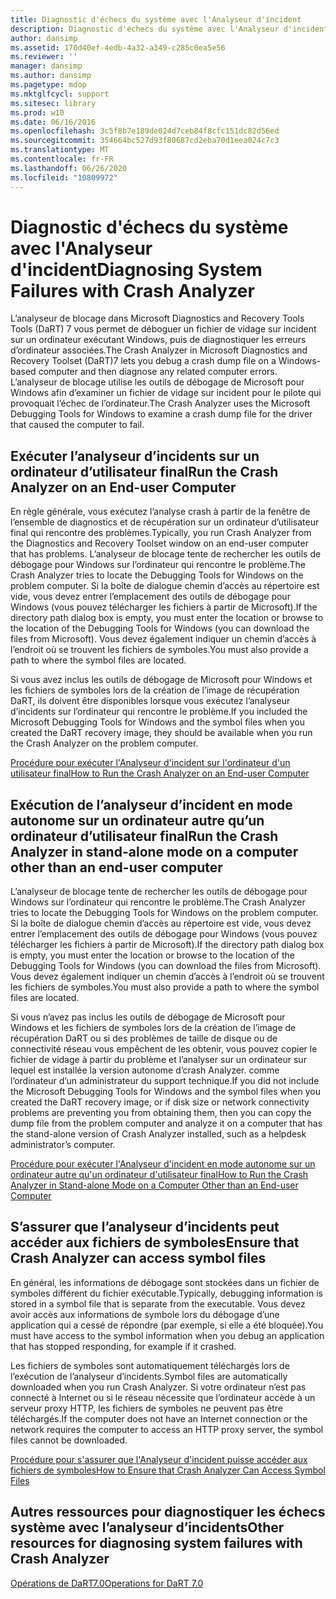 ```yaml
---
title: Diagnostic d'échecs du système avec l'Analyseur d'incident
description: Diagnostic d'échecs du système avec l'Analyseur d'incident
author: dansimp
ms.assetid: 170d40ef-4edb-4a32-a349-c285c0ea5e56
ms.reviewer: ''
manager: dansimp
ms.author: dansimp
ms.pagetype: mdop
ms.mktglfcycl: support
ms.sitesec: library
ms.prod: w10
ms.date: 06/16/2016
ms.openlocfilehash: 3c5f8b7e189de024d7ceb84f8cfc151dc82d56ed
ms.sourcegitcommit: 354664bc527d93f80687cd2eba70d1eea024c7c3
ms.translationtype: MT
ms.contentlocale: fr-FR
ms.lasthandoff: 06/26/2020
ms.locfileid: "10809972"
---
```

# <span data-ttu-id="e55bd-103">Diagnostic d'échecs du système avec l'Analyseur d'incident</span><span class="sxs-lookup"><span data-stu-id="e55bd-103">Diagnosing System Failures with Crash Analyzer</span></span>


<span data-ttu-id="e55bd-104">L’analyseur de blocage dans Microsoft Diagnostics and Recovery Tools Tools (DaRT) 7 vous permet de déboguer un fichier de vidage sur incident sur un ordinateur exécutant Windows, puis de diagnostiquer les erreurs d’ordinateur associées.</span><span class="sxs-lookup"><span data-stu-id="e55bd-104">The Crash Analyzer in Microsoft Diagnostics and Recovery Toolset (DaRT)7 lets you debug a crash dump file on a Windows-based computer and then diagnose any related computer errors.</span></span> <span data-ttu-id="e55bd-105">L’analyseur de blocage utilise les outils de débogage de Microsoft pour Windows afin d’examiner un fichier de vidage sur incident pour le pilote qui provoquait l’échec de l’ordinateur.</span><span class="sxs-lookup"><span data-stu-id="e55bd-105">The Crash Analyzer uses the Microsoft Debugging Tools for Windows to examine a crash dump file for the driver that caused the computer to fail.</span></span>

## <span data-ttu-id="e55bd-106">Exécuter l’analyseur d’incidents sur un ordinateur d’utilisateur final</span><span class="sxs-lookup"><span data-stu-id="e55bd-106">Run the Crash Analyzer on an End-user Computer</span></span>


<span data-ttu-id="e55bd-107">En règle générale, vous exécutez l’analyse crash à partir de la fenêtre de l’ensemble de diagnostics et de récupération sur un ordinateur d’utilisateur final qui rencontre des problèmes.</span><span class="sxs-lookup"><span data-stu-id="e55bd-107">Typically, you run Crash Analyzer from the Diagnostics and Recovery Toolset window on an end-user computer that has problems.</span></span> <span data-ttu-id="e55bd-108">L’analyseur de blocage tente de rechercher les outils de débogage pour Windows sur l’ordinateur qui rencontre le problème.</span><span class="sxs-lookup"><span data-stu-id="e55bd-108">The Crash Analyzer tries to locate the Debugging Tools for Windows on the problem computer.</span></span> <span data-ttu-id="e55bd-109">Si la boîte de dialogue chemin d’accès au répertoire est vide, vous devez entrer l’emplacement des outils de débogage pour Windows (vous pouvez télécharger les fichiers à partir de Microsoft).</span><span class="sxs-lookup"><span data-stu-id="e55bd-109">If the directory path dialog box is empty, you must enter the location or browse to the location of the Debugging Tools for Windows (you can download the files from Microsoft).</span></span> <span data-ttu-id="e55bd-110">Vous devez également indiquer un chemin d’accès à l’endroit où se trouvent les fichiers de symboles.</span><span class="sxs-lookup"><span data-stu-id="e55bd-110">You must also provide a path to where the symbol files are located.</span></span>

<span data-ttu-id="e55bd-111">Si vous avez inclus les outils de débogage de Microsoft pour Windows et les fichiers de symboles lors de la création de l’image de récupération DaRT, ils doivent être disponibles lorsque vous exécutez l’analyseur d’incidents sur l’ordinateur qui rencontre le problème.</span><span class="sxs-lookup"><span data-stu-id="e55bd-111">If you included the Microsoft Debugging Tools for Windows and the symbol files when you created the DaRT recovery image, they should be available when you run the Crash Analyzer on the problem computer.</span></span>

[<span data-ttu-id="e55bd-112">Procédure pour exécuter l'Analyseur d'incident sur l'ordinateur d'un utilisateur final</span><span class="sxs-lookup"><span data-stu-id="e55bd-112">How to Run the Crash Analyzer on an End-user Computer</span></span>](how-to-run-the-crash-analyzer-on-an-end-user-computer-dart-7.md)

## <span data-ttu-id="e55bd-113">Exécution de l’analyseur d’incident en mode autonome sur un ordinateur autre qu’un ordinateur d’utilisateur final</span><span class="sxs-lookup"><span data-stu-id="e55bd-113">Run the Crash Analyzer in stand-alone mode on a computer other than an end-user computer</span></span>


<span data-ttu-id="e55bd-114">L’analyseur de blocage tente de rechercher les outils de débogage pour Windows sur l’ordinateur qui rencontre le problème.</span><span class="sxs-lookup"><span data-stu-id="e55bd-114">The Crash Analyzer tries to locate the Debugging Tools for Windows on the problem computer.</span></span> <span data-ttu-id="e55bd-115">Si la boîte de dialogue chemin d’accès au répertoire est vide, vous devez entrer l’emplacement des outils de débogage pour Windows (vous pouvez télécharger les fichiers à partir de Microsoft).</span><span class="sxs-lookup"><span data-stu-id="e55bd-115">If the directory path dialog box is empty, you must enter the location or browse to the location of the Debugging Tools for Windows (you can download the files from Microsoft).</span></span> <span data-ttu-id="e55bd-116">Vous devez également indiquer un chemin d’accès à l’endroit où se trouvent les fichiers de symboles.</span><span class="sxs-lookup"><span data-stu-id="e55bd-116">You must also provide a path to where the symbol files are located.</span></span>

<span data-ttu-id="e55bd-117">Si vous n’avez pas inclus les outils de débogage de Microsoft pour Windows et les fichiers de symboles lors de la création de l’image de récupération DaRT ou si des problèmes de taille de disque ou de connectivité réseau vous empêchent de les obtenir, vous pouvez copier le fichier de vidage à partir du problème et l’analyser sur un ordinateur sur lequel est installée la version autonome d’crash Analyzer. comme l’ordinateur d’un administrateur du support technique.</span><span class="sxs-lookup"><span data-stu-id="e55bd-117">If you did not include the Microsoft Debugging Tools for Windows and the symbol files when you created the DaRT recovery image, or if disk size or network connectivity problems are preventing you from obtaining them, then you can copy the dump file from the problem computer and analyze it on a computer that has the stand-alone version of Crash Analyzer installed, such as a helpdesk administrator’s computer.</span></span>

[<span data-ttu-id="e55bd-118">Procédure pour exécuter l'Analyseur d'incident en mode autonome sur un ordinateur autre qu'un ordinateur d'utilisateur final</span><span class="sxs-lookup"><span data-stu-id="e55bd-118">How to Run the Crash Analyzer in Stand-alone Mode on a Computer Other than an End-user Computer</span></span>](how-to-run-the-crash-analyzer-in-stand-alone-mode-on-a-computer-other-than-an-end-user-computer-dart-7.md)

## <span data-ttu-id="e55bd-119">S’assurer que l’analyseur d’incidents peut accéder aux fichiers de symboles</span><span class="sxs-lookup"><span data-stu-id="e55bd-119">Ensure that Crash Analyzer can access symbol files</span></span>


<span data-ttu-id="e55bd-120">En général, les informations de débogage sont stockées dans un fichier de symboles différent du fichier exécutable.</span><span class="sxs-lookup"><span data-stu-id="e55bd-120">Typically, debugging information is stored in a symbol file that is separate from the executable.</span></span> <span data-ttu-id="e55bd-121">Vous devez avoir accès aux informations de symbole lors du débogage d’une application qui a cessé de répondre (par exemple, si elle a été bloquée).</span><span class="sxs-lookup"><span data-stu-id="e55bd-121">You must have access to the symbol information when you debug an application that has stopped responding, for example if it crashed.</span></span>

<span data-ttu-id="e55bd-122">Les fichiers de symboles sont automatiquement téléchargés lors de l’exécution de l’analyseur d’incidents.</span><span class="sxs-lookup"><span data-stu-id="e55bd-122">Symbol files are automatically downloaded when you run Crash Analyzer.</span></span> <span data-ttu-id="e55bd-123">Si votre ordinateur n’est pas connecté à Internet ou si le réseau nécessite que l’ordinateur accède à un serveur proxy HTTP, les fichiers de symboles ne peuvent pas être téléchargés.</span><span class="sxs-lookup"><span data-stu-id="e55bd-123">If the computer does not have an Internet connection or the network requires the computer to access an HTTP proxy server, the symbol files cannot be downloaded.</span></span>

[<span data-ttu-id="e55bd-124">Procédure pour s'assurer que l'Analyseur d'incident puisse accéder aux fichiers de symboles</span><span class="sxs-lookup"><span data-stu-id="e55bd-124">How to Ensure that Crash Analyzer Can Access Symbol Files</span></span>](how-to-ensure-that-crash-analyzer-can-access-symbol-files-dart-7.md)

## <span data-ttu-id="e55bd-125">Autres ressources pour diagnostiquer les échecs système avec l’analyseur d’incidents</span><span class="sxs-lookup"><span data-stu-id="e55bd-125">Other resources for diagnosing system failures with Crash Analyzer</span></span>


[<span data-ttu-id="e55bd-126">Opérations de DaRT7.0</span><span class="sxs-lookup"><span data-stu-id="e55bd-126">Operations for DaRT 7.0</span></span>](operations-for-dart-70-new-ia.md)

 

 





